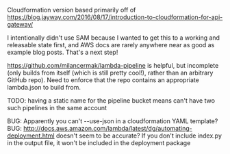 Cloudformation version based primarily off of https://blog.jayway.com/2016/08/17/introduction-to-cloudformation-for-api-gateway/

I intentionally didn't use SAM because I wanted to get this to a working and releasable state first, and AWS docs are rarely anywhere near as good as example blog posts. That's a next step!

https://github.com/milancermak/lambda-pipeline is helpful, but incomplete (only builds from itself (which is still pretty cool!), rather than an arbitrary GitHub repo). Need to enforce that the repo contains an appropriate lambda.json to build from.

TODO: having a static name for the pipeline bucket means can't have two such pipelines in the same account

BUG: Apparently you can't --use-json in a cloudformation YAML template?
BUG: http://docs.aws.amazon.com/lambda/latest/dg/automating-deployment.html doesn't seem to be accurate? If you don't include index.py in the output file, it won't be included in the deployment package
